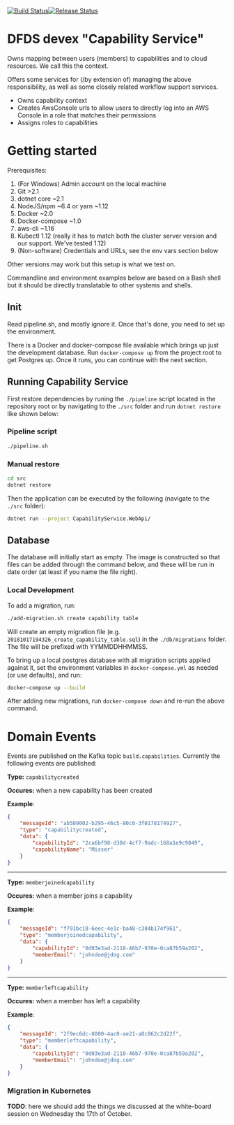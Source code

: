 [![Build Status](https://dfds.visualstudio.com/DevelopmentExcellence/_apis/build/status/capability-service-CI?branch=master)](https://dfds.visualstudio.com/DevelopmentExcellence/_build/latest?definitionId=901&branch=master)[![Release Status](https://dfds.vsrm.visualstudio.com/_apis/public/Release/badge/ace5e409-c242-4356-93f4-23c53a3dc87b/35/57)](https://dfds.visualstudio.com/DevelopmentExcellence/_release?definitionId=35&_a=releases)
# DFDS devex "Capability Service"
Owns mapping between users (members) to capabilities and to cloud resources. We call this the context.

Offers some services for (/by extension of) managing the above responsibility, as well as some closely related workflow support services.

- Owns capability context
- Creates AwsConsole urls to allow users to directly log into an AWS Console in a role that matches their permissions
- Assigns roles to capabilities

# Getting started
Prerequisites:

1. (For Windows) Admin account on the local machine
2. Git >2.1
3. dotnet core ~2.1
4. NodeJS/npm ~6.4 or yarn ~1.12
5. Docker ~2.0
6. Docker-compose ~1.0
7. aws-cli ~1.16
8. Kubectl 1.12 (really it has to match both the cluster server version and our support. We've tested 1.12)
9. (Non-software) Credentials and URLs, see the env vars section below

Other versions may work but this setup is what we test on.

Commandline and environment examples below are based on a Bash shell but it should be directly translatable to other systems and shells.

## Init
Read pipeline.sh, and mostly ignore it. Once that's done, you need to set up the environment.

There is a Docker and docker-compose file available which brings up just the development database. Run `docker-compose up` from the project root to get Postgres up. Once it runs, you can continue with the next section.

## Running Capability Service
First restore dependencies by runing the `./pipeline` script located in the repository root or by navigating 
to the `./src` folder and run `dotnet restore` like shown below:

### Pipeline script
```bash
./pipeline.sh
```
### Manual restore
```bash
cd src
dotnet restore
````

Then the application can be executed by the following (navigate to the `./src` folder):
```bash
dotnet run --project CapabilityService.WebApi/
````

## Database
The database will initially start as empty. The image is constructed so that files can be added through the command below, and these will be run in date order (at least if you name the file right).

### Local Development

To add a migration, run:

```sh
./add-migration.sh create capability table
```

Will create an empty migration file (e.g. `20181017194326_create_capability_table.sql`) in the `./db/migrations` folder. The file will be prefixed with YYMMDDHHMMSS.

To bring up a local postgres database with all migration scripts applied against it, set the environment variables in `docker-compose.yml` as needed (or use defaults), and run:

```sh
docker-compose up --build
```

After adding new migrations, run `docker-compose down` and re-run the above command.

# Domain Events

Events are published on the Kafka topic `build.capabilities`. Currently the following events are published:

**Type:** `capabilitycreated`

**Occures:** when a new capability has been created

**Example**:
```json
{
	"messageId": "ab509002-b295-46c5-80c0-3f0178174927",
	"type": "capabilitycreated",
	"data": {
		"capabilityId": "2ca6bf98-d30d-4cf7-9adc-168a1e9c9849",
		"capabilityName": "Misser"
	}
}
```
---
**Type:** `memberjoinedcapability`

**Occures:** when a member joins a capability

**Example**:
```json
{
	"messageId": "f791bc18-6eec-4e1c-ba48-c384b174f961",
	"type": "memberjoinedcapability",
	"data": {
		"capabilityId": "0d03e3ad-2118-46b7-970e-0ca87b59a202",
		"memberEmail": "johndoe@jdog.com"
	}
}
```
---
**Type:** `memberleftcapability`

**Occures:** when a member has left a capability

**Example**:
```json
{
	"messageId": "2f9ec6dc-8800-4ac0-ae21-a8c862c2d22f",
	"type": "memberleftcapability",
	"data": {
		"capabilityId": "0d03e3ad-2118-46b7-970e-0ca87b59a202",
		"memberEmail": "johndoe@jdog.com"
	}
}
```

### Migration in Kubernetes

**TODO**: here we should add the things we discussed at the white-board session on Wednesday the 17th of October.

